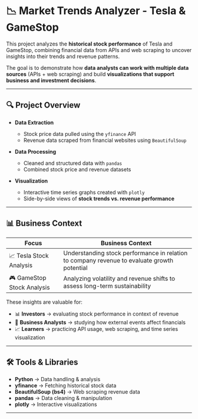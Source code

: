 # 📉 Market Trends Analyzer - Tesla & GameStop  

This project analyzes the **historical stock performance** of Tesla and GameStop, combining financial data from APIs and web scraping to uncover insights into their trends and revenue patterns.  

The goal is to demonstrate how **data analysts can work with multiple data sources** (APIs + web scraping) and build **visualizations that support business and investment decisions**.  

---

## 🔍 Project Overview  

- **Data Extraction**  
  - Stock price data pulled using the `yfinance` API  
  - Revenue data scraped from financial websites using `BeautifulSoup`  

- **Data Processing**  
  - Cleaned and structured data with `pandas`  
  - Combined stock price and revenue datasets  

- **Visualization**  
  - Interactive time series graphs created with `plotly`  
  - Side-by-side views of **stock trends vs. revenue performance**  

---

## 📊 Business Context  

| Focus | Business Context |
|-------|------------------|
| 📈 Tesla Stock Analysis | Understanding stock performance in relation to company revenue to evaluate growth potential |
| 🎮 GameStop Stock Analysis | Analyzing volatility and revenue shifts to assess long-term sustainability |

These insights are valuable for:  
- 📊 **Investors** → evaluating stock performance in context of revenue  
- 💼 **Business Analysts** → studying how external events affect financials  
- 📈 **Learners** → practicing API usage, web scraping, and time series visualization  

---

## 🛠️ Tools & Libraries  

- **Python** → Data handling & analysis  
- **yfinance** → Fetching historical stock data  
- **BeautifulSoup (bs4)** → Web scraping revenue data  
- **pandas** → Data cleaning & manipulation  
- **plotly** → Interactive visualizations  

---

